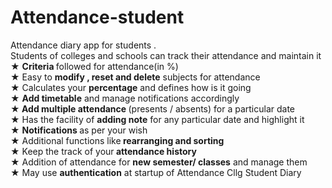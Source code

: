 # Attendance-student
Attendance diary app for students . <br>
Students of colleges and schools can track their attendance and maintain it <br>
★ <b> Criteria </b>followed for attendance(in %)<br>
★  Easy to <b> modify , reset and delete</b> subjects for attendance <br>
★  Calculates your <b> percentage</b> and defines how is it going<br>
★  <b>Add timetable</b> and manage notifications accordingly<br>
★<b> Add multiple attendance  </b> (presents / absents) for a particular date<br>
★  Has the facility of <b>adding note</b> for any particular date and highlight it <br>
★ <b> Notifications </b>as per your wish<br>
★  Additional functions like<b> rearranging and sorting</b><br>
★  Keep the track of your<b> attendance history</b><br>
★  Addition of attendance for <b>new semester/ classes</b> and manage them<br>
★  May use <b>authentication</b> at startup of Attendance Cllg Student Diary<br>
